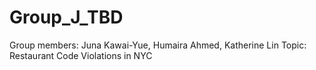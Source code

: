 # Group_J_TBD

Group members: Juna Kawai-Yue, Humaira Ahmed, Katherine Lin
Topic: Restaurant Code Violations in NYC
